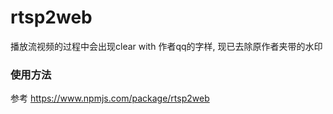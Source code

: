 # rtsp2web
播放流视频的过程中会出现clear with 作者qq的字样, 现已去除原作者夹带的水印

### 使用方法
参考 https://www.npmjs.com/package/rtsp2web
